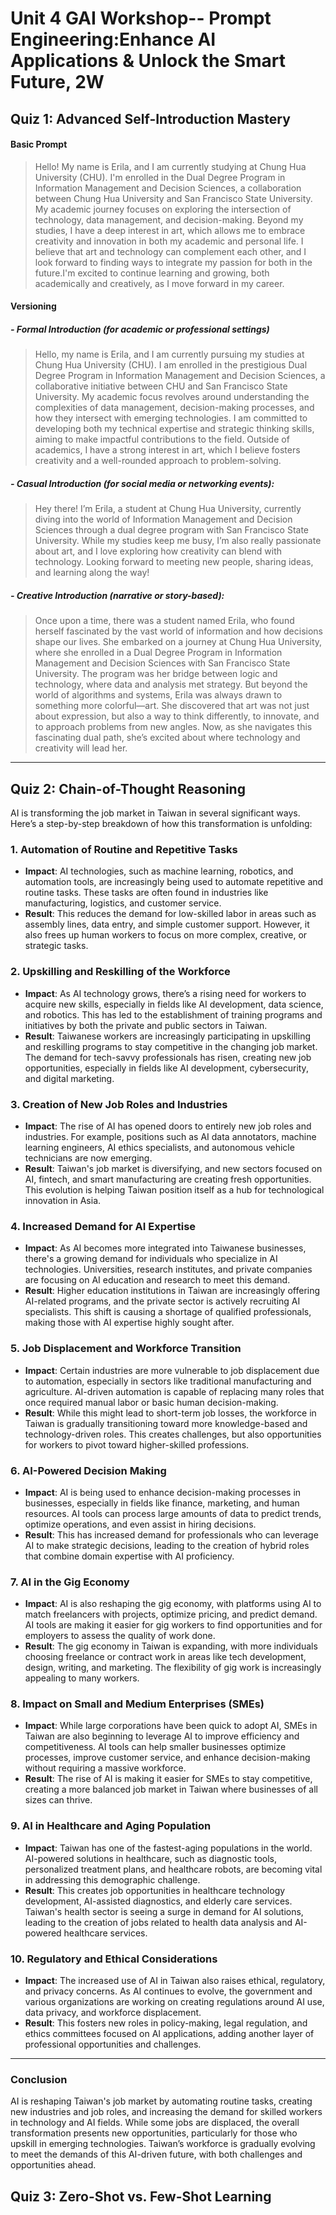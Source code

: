 # Unit 4 GAI Workshop-- Prompt Engineering:Enhance AI Applications & Unlock the Smart Future, 2W

## Quiz 1: Advanced Self-Introduction Mastery 

#### Basic Prompt
> Hello! My name is Erila, and I am currently studying at Chung Hua University (CHU). I'm enrolled in the Dual Degree Program in Information Management and Decision Sciences, a collaboration between Chung Hua University and San Francisco State University. My academic journey focuses on exploring the intersection of technology, data management, and decision-making.
> Beyond my studies, I have a deep interest in art, which allows me to embrace creativity and innovation in both my academic and personal life. I believe that art and technology can complement each other, and I look forward to finding ways to integrate my passion for both in the future.I'm excited to continue learning and growing, both academically and creatively, as I move forward in my career.


#### Versioning
#####  - Formal Introduction (for academic or professional settings)
> Hello, my name is Erila, and I am currently pursuing my studies at Chung Hua University (CHU). I am enrolled in the prestigious Dual Degree Program in Information Management and Decision Sciences, a collaborative initiative between CHU and San Francisco State University. My academic focus revolves around understanding the complexities of data management, decision-making processes, and how they intersect with emerging technologies. I am committed to developing both my technical expertise and strategic thinking skills, aiming to make impactful contributions to the field. Outside of academics, I have a strong interest in art, which I believe fosters creativity and a well-rounded approach to problem-solving.

#####  - Casual Introduction (for social media or networking events):
> Hey there! I’m Erila, a student at Chung Hua University, currently diving into the world of Information Management and Decision Sciences through a dual degree program with San Francisco State University. While my studies keep me busy, I’m also really passionate about art, and I love exploring how creativity can blend with technology. Looking forward to meeting new people, sharing ideas, and learning along the way!

#####  - Creative Introduction (narrative or story-based):
>Once upon a time, there was a student named Erila, who found herself fascinated by the vast world of information and how decisions shape our lives. She embarked on a journey at Chung Hua University, where she enrolled in a Dual Degree Program in Information Management and Decision Sciences with San Francisco State University. The program was her bridge between logic and technology, where data and analysis met strategy. But beyond the world of algorithms and systems, Erila was always drawn to something more colorful—art. She discovered that art was not just about expression, but also a way to think differently, to innovate, and to approach problems from new angles. Now, as she navigates this fascinating dual path, she’s excited about where technology and creativity will lead her.

----------------

## Quiz 2: Chain-of-Thought Reasoning

>>
AI is transforming the job market in Taiwan in several significant ways. Here’s a step-by-step breakdown of how this transformation is unfolding:

### 1. **Automation of Routine and Repetitive Tasks**
   - **Impact**: AI technologies, such as machine learning, robotics, and automation tools, are increasingly being used to automate repetitive and routine tasks. These tasks are often found in industries like manufacturing, logistics, and customer service.
   - **Result**: This reduces the demand for low-skilled labor in areas such as assembly lines, data entry, and simple customer support. However, it also frees up human workers to focus on more complex, creative, or strategic tasks.

### 2. **Upskilling and Reskilling of the Workforce**
   - **Impact**: As AI technology grows, there’s a rising need for workers to acquire new skills, especially in fields like AI development, data science, and robotics. This has led to the establishment of training programs and initiatives by both the private and public sectors in Taiwan.
   - **Result**: Taiwanese workers are increasingly participating in upskilling and reskilling programs to stay competitive in the changing job market. The demand for tech-savvy professionals has risen, creating new job opportunities, especially in fields like AI development, cybersecurity, and digital marketing.

### 3. **Creation of New Job Roles and Industries**
   - **Impact**: The rise of AI has opened doors to entirely new job roles and industries. For example, positions such as AI data annotators, machine learning engineers, AI ethics specialists, and autonomous vehicle technicians are now emerging.
   - **Result**: Taiwan's job market is diversifying, and new sectors focused on AI, fintech, and smart manufacturing are creating fresh opportunities. This evolution is helping Taiwan position itself as a hub for technological innovation in Asia.

### 4. **Increased Demand for AI Expertise**
   - **Impact**: As AI becomes more integrated into Taiwanese businesses, there's a growing demand for individuals who specialize in AI technologies. Universities, research institutes, and private companies are focusing on AI education and research to meet this demand.
   - **Result**: Higher education institutions in Taiwan are increasingly offering AI-related programs, and the private sector is actively recruiting AI specialists. This shift is causing a shortage of qualified professionals, making those with AI expertise highly sought after.

### 5. **Job Displacement and Workforce Transition**
   - **Impact**: Certain industries are more vulnerable to job displacement due to automation, especially in sectors like traditional manufacturing and agriculture. AI-driven automation is capable of replacing many roles that once required manual labor or basic human decision-making.
   - **Result**: While this might lead to short-term job losses, the workforce in Taiwan is gradually transitioning toward more knowledge-based and technology-driven roles. This creates challenges, but also opportunities for workers to pivot toward higher-skilled professions.

### 6. **AI-Powered Decision Making**
   - **Impact**: AI is being used to enhance decision-making processes in businesses, especially in fields like finance, marketing, and human resources. AI tools can process large amounts of data to predict trends, optimize operations, and even assist in hiring decisions.
   - **Result**: This has increased demand for professionals who can leverage AI to make strategic decisions, leading to the creation of hybrid roles that combine domain expertise with AI proficiency.

### 7. **AI in the Gig Economy**
   - **Impact**: AI is also reshaping the gig economy, with platforms using AI to match freelancers with projects, optimize pricing, and predict demand. AI tools are making it easier for gig workers to find opportunities and for employers to assess the quality of work done.
   - **Result**: The gig economy in Taiwan is expanding, with more individuals choosing freelance or contract work in areas like tech development, design, writing, and marketing. The flexibility of gig work is increasingly appealing to many workers.

### 8. **Impact on Small and Medium Enterprises (SMEs)**
   - **Impact**: While large corporations have been quick to adopt AI, SMEs in Taiwan are also beginning to leverage AI to improve efficiency and competitiveness. AI tools can help smaller businesses optimize processes, improve customer service, and enhance decision-making without requiring a massive workforce.
   - **Result**: The rise of AI is making it easier for SMEs to stay competitive, creating a more balanced job market in Taiwan where businesses of all sizes can thrive.

### 9. **AI in Healthcare and Aging Population**
   - **Impact**: Taiwan has one of the fastest-aging populations in the world. AI-powered solutions in healthcare, such as diagnostic tools, personalized treatment plans, and healthcare robots, are becoming vital in addressing this demographic challenge.
   - **Result**: This creates job opportunities in healthcare technology development, AI-assisted diagnostics, and elderly care services. Taiwan's health sector is seeing a surge in demand for AI solutions, leading to the creation of jobs related to health data analysis and AI-powered healthcare services.

### 10. **Regulatory and Ethical Considerations**
   - **Impact**: The increased use of AI in Taiwan also raises ethical, regulatory, and privacy concerns. As AI continues to evolve, the government and various organizations are working on creating regulations around AI use, data privacy, and workforce displacement.
   - **Result**: This fosters new roles in policy-making, legal regulation, and ethics committees focused on AI applications, adding another layer of professional opportunities and challenges.

---

### **Conclusion**
AI is reshaping Taiwan's job market by automating routine tasks, creating new industries and job roles, and increasing the demand for skilled workers in technology and AI fields. While some jobs are displaced, the overall transformation presents new opportunities, particularly for those who upskill in emerging technologies. Taiwan’s workforce is gradually evolving to meet the demands of this AI-driven future, with both challenges and opportunities ahead.


## Quiz 3: Zero-Shot vs. Few-Shot Learning 
